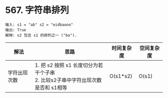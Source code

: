 # 567. 字符串排列

```
输入: s1 = "ab" s2 = "eidbaooo"
输出: True
解释: s2 包含 s1 的排列之一 ("ba").
```

| 解法         | 思路                                                         | 时间复杂度 | 空间复杂度 |
| ------------ | ------------------------------------------------------------ | ---------- | ---------- |
| 字符出现次数 | 1. 把 s2 按照 s1 长度切分为若干个子串<br />2. 比较s2子串中字符出现次数是否和 s1相等 | O(s1*s2)   | O(s1)      |


